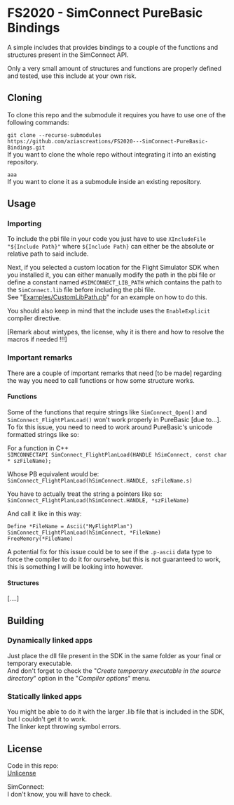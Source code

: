# FS2020 - SimConnect PureBasic Bindings

A simple includes that provides bindings to a couple of the functions and structures present in the SimConnect API.

Only a very small amount of structures and functions are properly defined and tested, use this include at your own risk.


## Cloning

To clone this repo and the submodule it requires you have to use one of the following commands:

`git clone --recurse-submodules https://github.com/aziascreations/FS2020---SimConnect-PureBasic-Bindings.git`<br>
If you want to clone the whole repo without integrating it into an existing repository.

`aaa`<br>
If you want to clone it as a submodule inside an existing repository.


## Usage

### Importing

To include the pbi file in your code you just have to use `XIncludeFile "${Include Path}"` where `${Include Path}` can either be the absolute or relative path to said include.

Next, if you selected a custom location for the Flight Simulator SDK when you installed it, you can either manually modify the path in the pbi file or define a constant named `#SIMCONNECT_LIB_PATH` which contains the path to the `SimConnect.lib` file before including the pbi file.<br>
See "[Examples/CustomLibPath.pb]()" for an example on how to do this.

You should also keep in mind that the include uses the `EnableExplicit` compiler directive.

[Remark about wintypes, the license, why it is there and how to resolve the macros if needed !!!]

### Important remarks 

There are a couple of important remarks that need [to be made] regarding the way you need to call functions or how some structure works.

#### Functions

Some of the functions that require strings like `SimConnect_Open()` and `SimConnect_FlightPlanLoad()` won't work properly in PureBasic [due to...].<br>
To fix this issue, you need to need to work around PureBasic's unicode formatted strings like so:

For a function in C++<br>
`SIMCONNECTAPI SimConnect_FlightPlanLoad(HANDLE hSimConnect, const char * szFileName);`

Whose PB equivalent would be:<br>
`SimConnect_FlightPlanLoad(hSimConnect.HANDLE, szFileName.s)`

You have to actually treat the string a pointers like so:<br>
`SimConnect_FlightPlanLoad(hSimConnect.HANDLE, *szFileName)`

And call it like in this way:
```
Define *FileName = Ascii("MyFlightPlan")
SimConnect_FlightPlanLoad(hSimConnect, *FileName)
FreeMemory(*FileName)
```

A potential fix for this issue could be to see if the `.p-ascii` data type to force the compiler to do it for ourselve, but this is not guaranteed to work, this is something I will be looking into however.


#### Structures

[....]


## Building

### Dynamically linked apps

Just place the dll file present in the SDK in the same folder as your final or temporary executable.<br>
And don't forget to check the "*Create temporary executable in the source directory*" option in the "*Compiler options*" menu.

### Statically linked apps

You might be able to do it with the larger .lib file that is included in the SDK, but I couldn't get it to work.<br>
The linker kept throwing symbol errors.


## License

Code in this repo:<br>
[Unlicense](LICENSE)

SimConnect:<br>
I don't know, you will have to check.
